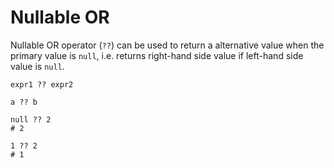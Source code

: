 # Nullable OR

Nullable OR operator (`??`) can be used to return a alternative value when the primary value is `null`, i.e. returns right-hand side value if left-hand side value is `null`.

```title="Syntax"
expr1 ?? expr2
```

```title="Example"
a ?? b

null ?? 2
# 2

1 ?? 2
# 1
```
